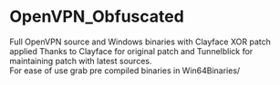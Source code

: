 # OpenVPN_Obfuscated
Full OpenVPN source and Windows binaries with Clayface XOR patch applied
Thanks to Clayface for original patch and Tunnelblick for maintaining patch with latest sources.  
For ease of use grab pre compiled binaries in Win64Binaries/ 